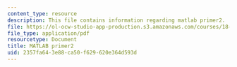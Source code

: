 ```yaml
---
content_type: resource
description: This file contains information regarding matlab primer2.
file: https://ol-ocw-studio-app-production.s3.amazonaws.com/courses/18-353j-nonlinear-dynamics-i-chaos-fall-2012/2357fa643e88ca50f629620e364d593d_MIT18_353JF12_matlabPrim_2.pdf
file_type: application/pdf
resourcetype: Document
title: MATLAB primer2
uid: 2357fa64-3e88-ca50-f629-620e364d593d
---
```

